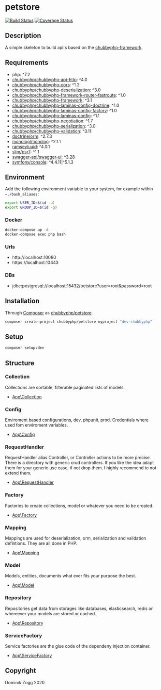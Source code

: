 # petstore

[![Build Status](https://api.travis-ci.org/chubbyphp/petstore.png?branch=chubbyphp)](https://travis-ci.org/chubbyphp/petstore)
[![Coverage Status](https://coveralls.io/repos/github/chubbyphp/petstore/badge.svg?branch=chubbyphp)](https://coveralls.io/github/chubbyphp/petstore?branch=chubbyphp)

## Description

A simple skeleton to build api's based on the [chubbyphp-framework][1].

## Requirements

 * php: ^7.2
 * [chubbyphp/chubbyphp-api-http][2]: ^4.0
 * [chubbyphp/chubbyphp-cors][3]: ^1.2
 * [chubbyphp/chubbyphp-deserialization][4]: ^3.0
 * [chubbyphp/chubbyphp-framework-router-fastroute][5]: ^1.0
 * [chubbyphp/chubbyphp-framework][6]: ^3.1
 * [chubbyphp/chubbyphp-laminas-config-doctrine][7]: ^1.0
 * [chubbyphp/chubbyphp-laminas-config-factory][8]: ^1.0
 * [chubbyphp/chubbyphp-laminas-config][9]: ^1.1
 * [chubbyphp/chubbyphp-negotiation][10]: ^1.7
 * [chubbyphp/chubbyphp-serialization][11]: ^3.0
 * [chubbyphp/chubbyphp-validation][12]: ^3.11
 * [doctrine/orm][13]: ^2.7.3
 * [monolog/monolog][14]: ^2.1.1
 * [ramsey/uuid][15]: ^4.0.1
 * [slim/psr7][16]: ^1.1
 * [swagger-api/swagger-ui][17]: ^3.28
 * [symfony/console][18]: ^4.4.11|^5.1.3

## Environment

Add the following environment variable to your system, for example within `~./bash_aliases`:

```sh
export USER_ID=$(id -u)
export GROUP_ID=$(id -g)
```

### Docker

```sh
docker-compose up -d
docker-compose exec php bash
```

### Urls

* http://localhost:10080
* https://localhost:10443

### DBs

 * jdbc:postgresql://localhost:15432/petstore?user=root&password=root

## Installation

Through [Composer](http://getcomposer.org) as [chubbyphp/petstore][40].

```bash
composer create-project chubbyphp/petstore myproject "dev-chubbyphp"
```

## Setup

```sh
composer setup:dev
```

## Structure

### Collection

Collections are sortable, filterable paginated lists of models.

 * [App\Collection][60]

### Config

Enviroment based configurations, dev, phpunit, prod. Credentials where used fom enviroment variables.

 * [App\Config][70]

### RequestHandler

RequestHandler alias Controller, or Controller actions to be more precise.
There is a directory with generic crud controllers. If you like the idea adapt them for your generic use case, if not drop them.
I highly recommend to not extend them.

 * [App\RequestHandler][80]

### Factory

Factories to create collections, model or whatever you need to be created.

 * [App\Factory][90]

### Mapping

Mappings are used for deserialization, orm, serialization and validation defintions. They are all done in PHP.

 * [App\Mapping][100]

### Model

Models, entities, documents what ever fits your purpose the best.

 * [App\Model][110]

### Repository

Repositories get data from storages like databases, elasticsearch, redis or whereever your models are stored or cached.

 * [App\Repository][120]

### ServiceFactory

Service factories are the glue code of the dependeny injection container.

 * [App\ServiceFactory][130]

## Copyright

Dominik Zogg 2020

[1]: https://github.com/chubbyphp/chubbyphp-framework

[2]: https://packagist.org/packages/chubbyphp/chubbyphp-api-http
[3]: https://packagist.org/packages/chubbyphp/chubbyphp-cors
[4]: https://packagist.org/packages/chubbyphp/chubbyphp-deserialization
[5]: https://packagist.org/packages/chubbyphp/chubbyphp-framework-router-fastroute
[6]: https://packagist.org/packages/chubbyphp/chubbyphp-framework
[7]: https://packagist.org/packages/chubbyphp/chubbyphp-laminas-config-doctrine
[8]: https://packagist.org/packages/chubbyphp/chubbyphp-laminas-config-factory
[9]: https://packagist.org/packages/chubbyphp/chubbyphp-laminas-config
[10]: https://packagist.org/packages/chubbyphp/chubbyphp-negotiation
[11]: https://packagist.org/packages/chubbyphp/chubbyphp-serialization
[12]: https://packagist.org/packages/chubbyphp/chubbyphp-validation
[13]: https://packagist.org/packages/doctrine/orm
[14]: https://packagist.org/packages/monolog/monolog
[15]: https://packagist.org/packages/ramsey/uuid
[16]: https://packagist.org/packages/slim/psr7
[17]: https://packagist.org/packages/swagger-api/swagger-ui
[18]: https://packagist.org/packages/symfony/console

[40]: https://packagist.org/packages/chubbyphp/petstore

[60]: src/Collection

[70]: src/Config

[80]: src/RequestHandler

[90]: src/Factory

[100]: src/Mapping

[110]: src/Model

[120]: src/Repository

[130]: src/ServiceFactory
